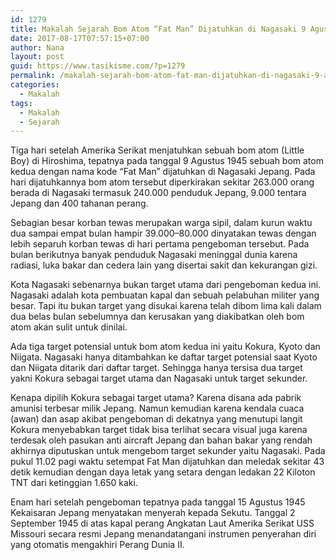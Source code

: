 ```yaml
---
id: 1279
title: Makalah Sejarah Bom Atom “Fat Man” Dijatuhkan di Nagasaki 9 Agustus 1945
date: 2017-08-17T07:57:15+07:00
author: Nana
layout: post
guid: https://www.tasikisme.com/?p=1279
permalink: /makalah-sejarah-bom-atom-fat-man-dijatuhkan-di-nagasaki-9-agustus-1945/
categories:
  - Makalah
tags:
  - Makalah
  - Sejarah
---
```

Tiga hari setelah Amerika Serikat menjatuhkan sebuah bom atom (Little Boy) di Hiroshima, tepatnya pada tanggal 9 Agustus 1945 sebuah bom atom kedua dengan nama kode “Fat Man” dijatuhkan di Nagasaki Jepang. Pada hari dijatuhkannya bom atom tersebut diperkirakan sekitar 263.000 orang berada di Nagasaki termasuk 240.000 penduduk Jepang, 9.000 tentara Jepang dan 400 tahanan perang.

Sebagian besar korban tewas merupakan warga sipil, dalam kurun waktu dua sampai empat bulan hampir 39.000–80.000 dinyatakan tewas dengan lebih separuh korban tewas di hari pertama pengeboman tersebut. Pada bulan berikutnya banyak penduduk Nagasaki meninggal dunia karena radiasi, luka bakar dan cedera lain yang disertai sakit dan kekurangan gizi.

Kota Nagasaki sebenarnya bukan target utama dari pengeboman kedua ini. Nagasaki adalah kota pembuatan kapal dan sebuah pelabuhan militer yang besar. Tapi itu bukan target yang disukai karena telah dibom lima kali dalam dua belas bulan sebelumnya dan kerusakan yang diakibatkan oleh bom atom akan sulit untuk dinilai.

Ada tiga target potensial untuk bom atom kedua ini yaitu Kokura, Kyoto dan Niigata. Nagasaki hanya ditambahkan ke daftar target potensial saat Kyoto dan Niigata ditarik dari daftar target. Sehingga hanya tersisa dua target yakni Kokura sebagai target utama dan Nagasaki untuk target sekunder.

Kenapa dipilih Kokura sebagai target utama? Karena disana ada pabrik amunisi terbesar milik Jepang. Namun kemudian karena kendala cuaca (awan) dan asap akibat pengeboman di dekatnya yang menutupi langit Kokura menyebabkan target tidak bisa terlihat secara visual juga karena terdesak oleh pasukan anti aircraft Jepang dan bahan bakar yang rendah akhirnya diputuskan untuk mengebom target sekunder yaitu Nagasaki. Pada pukul 11.02 pagi waktu setempat Fat Man dijatuhkan dan meledak sekitar 43 detik kemudian dengan daya letak yang setara dengan ledakan 22 Kiloton TNT dari ketinggian 1.650 kaki.

Enam hari setelah pengeboman tepatnya pada tanggal 15 Agustus 1945 Kekaisaran Jepang menyatakan menyerah kepada Sekutu. Tanggal 2 September 1945 di atas kapal perang Angkatan Laut Amerika Serikat USS Missouri secara resmi Jepang menandatangani instrumen penyerahan diri yang otomatis mengakhiri Perang Dunia II.
